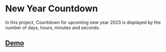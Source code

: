 # New Year Countdown

In this project, Countdown for upcoming new year 2023 is displayed by the number of days, hours, minutes and seconds.

## [Demo](https://nandhinikarvendhan.github.io/Projects/New_Year_Countdown)
